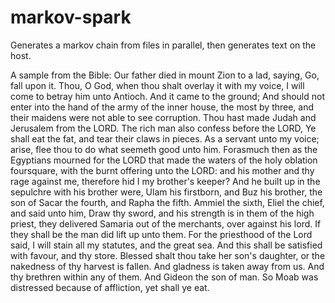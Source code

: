 # markov-spark
Generates a markov chain from files in parallel, then generates text on the host.

A sample from the Bible:
Our father died in mount Zion to a lad, saying, Go, fall upon it. Thou, O God, when thou shalt overlay it with my voice, I will come to betray him unto Antioch. And it came to the ground; And should not enter into the hand of the army of the inner house, the most by three, and their maidens were not able to see corruption. Thou hast made Judah and Jerusalem from the LORD. The rich man also confess before the LORD, Ye shall eat the fat, and tear their claws in pieces. As a servant unto my voice; arise, flee thou to do what seemeth good unto him. Forasmuch then as the Egyptians mourned for the LORD that made the waters of the holy oblation foursquare, with the burnt offering unto the LORD: and his mother and thy rage against me, therefore hid I my brother's keeper? And he built up in the sepulchre with his brother were, Ulam his firstborn, and Buz his brother, the son of Sacar the fourth, and Rapha the fifth. Ammiel the sixth, Eliel the chief, and said unto him, Draw thy sword, and his strength is in them of the high priest, they delivered Samaria out of the merchants, over against his lord. If they shall be the man did lift up unto them. For the priesthood of the Lord said, I will stain all my statutes, and the great sea. And this shall be satisfied with favour, and thy store. Blessed shalt thou take her son's daughter, or the nakedness of thy harvest is fallen. And gladness is taken away from us. And thy brethren within any of them. And Gideon the son of man. So Moab was distressed because of affliction, yet shall ye eat.
